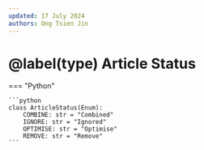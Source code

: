 ```yaml
---
updated: 17 July 2024
authors: Ong Tsien Jin
---
```


# @label(type) Article Status

=== "Python"

    ```python
    class ArticleStatus(Enum):
        COMBINE: str = "Combined"
        IGNORE: str = "Ignored"
        OPTIMISE: str = "Optimise"
        REMOVE: str = "Remove"
    ```
